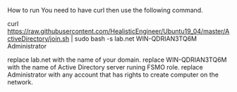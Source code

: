 How to run
You need to have curl then use the following command.

curl https://raw.githubusercontent.com/HealisticEngineer/Ubuntu19_04/master/ActiveDirectory/join.sh | sudo bash -s lab.net WIN-QDRIAN3TQ6M Administrator

replace lab.net with the name of your domain.
replace WIN-QDRIAN3TQ6M with the name of Active Directory server runing FSMO role.
replace Administrator with any account that has rights to create computer on the network.
